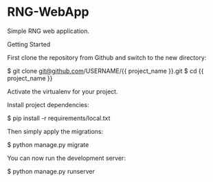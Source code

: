 # RNG-WebApp

Simple RNG web application.


Getting Started

First clone the repository from Github and switch to the new directory:

$ git clone git@github.com/USERNAME/{{ project_name }}.git
$ cd {{ project_name }}

Activate the virtualenv for your project.

Install project dependencies:

$ pip install -r requirements/local.txt

Then simply apply the migrations:

$ python manage.py migrate

You can now run the development server:

$ python manage.py runserver
